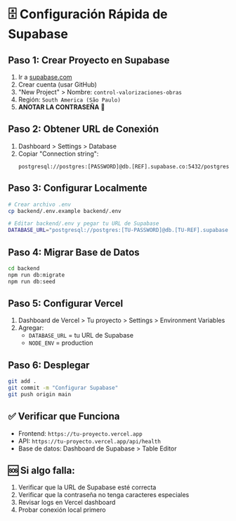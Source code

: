 # 🗄️ Configuración Rápida de Supabase

## Paso 1: Crear Proyecto en Supabase
1. Ir a [supabase.com](https://supabase.com)
2. Crear cuenta (usar GitHub)
3. "New Project" > Nombre: `control-valorizaciones-obras`
4. Región: `South America (São Paulo)`
5. **ANOTAR LA CONTRASEÑA** 🔑

## Paso 2: Obtener URL de Conexión
1. Dashboard > Settings > Database
2. Copiar "Connection string":
   ```
   postgresql://postgres:[PASSWORD]@db.[REF].supabase.co:5432/postgres
   ```

## Paso 3: Configurar Localmente
```bash
# Crear archivo .env
cp backend/.env.example backend/.env

# Editar backend/.env y pegar tu URL de Supabase
DATABASE_URL="postgresql://postgres:[TU-PASSWORD]@db.[TU-REF].supabase.co:5432/postgres"
```

## Paso 4: Migrar Base de Datos
```bash
cd backend
npm run db:migrate
npm run db:seed
```

## Paso 5: Configurar Vercel
1. Dashboard de Vercel > Tu proyecto > Settings > Environment Variables
2. Agregar:
   - `DATABASE_URL` = tu URL de Supabase
   - `NODE_ENV` = production

## Paso 6: Desplegar
```bash
git add .
git commit -m "Configurar Supabase"
git push origin main
```

## ✅ Verificar que Funciona
- Frontend: `https://tu-proyecto.vercel.app`
- API: `https://tu-proyecto.vercel.app/api/health`
- Base de datos: Dashboard de Supabase > Table Editor

## 🆘 Si algo falla:
1. Verificar que la URL de Supabase esté correcta
2. Verificar que la contraseña no tenga caracteres especiales
3. Revisar logs en Vercel dashboard
4. Probar conexión local primero
